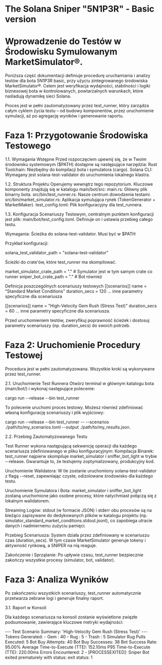 
# The Solana Sniper "5N1P3R" - Basic version


# Wprowadzenie do Testów w Środowisku Symulowanym MarketSimulator®.


Poniższa część dokumentacji definiuje procedurę uruchamiania i analizy testów dla bota 5N1P3R basic, przy użyciu zintegrowanego środowiska MarketSimulator®. Celem jest weryfikacja wydajności, stabilności i logiki biznesowej bota w kontrolowanych, powtarzalnych warunkach, które naśladują dynamikę sieci Solana.

Proces jest w pełni zautomatyzowany przez test_runner, który zarządza całym cyklem życia testu – od budowy komponentów, przez uruchomienie symulacji, aż po agregację wyników i generowanie raportu.


# Faza 1: Przygotowanie Środowiska Testowego

1.1. Wymagania Wstępne
Przed rozpoczęciem upewnij się, że w Twoim środowisku systemowym ($PATH) dostępne są następujące narzędzia:
Rust Toolchain: Niezbędny do kompilacji bota i symulatora (cargo).
Solana CLI: Wymagany jest solana-test-validator do uruchomienia lokalnego klastra.

1.2. Struktura Projektu
Operujemy wewnątrz tego repozytorium. Kluczowe komponenty znajdują się w katalogu main/bot/src:
main.rs: Główny plik binarny bota.
src/bin/test_runner.rs: Nasze centrum dowodzenia testami.
src/bin/market_simulator.rs: Aplikacja symulująca rynek (TokenGenerator + MarketMaker).
test_config.toml: Plik konfiguracyjny dla test_runnera.

1.3. Konfiguracja Scenariuszy
Testowym, centralnym punktem konfiguracji jest plik: main/bot/test_config.toml. Definiuje on i ustawia przebieg całego testu.

Wymagania:
Ścieżka do solana-test-validator. Musi być w $PATH

Przykład konfiguracji:

solana_test_validator_path = "solana-test-validator"

Ścieżki do crate'ów, które test_runner ma skompilować.

market_simulator_crate_path = "."  # Symulator jest w tym samym crate co runner
sniper_bot_crate_path = "."        # Bot również

Definicja poszczególnych scenariuszy testowych
[[scenarios]]
name = "Standard Market Conditions"
duration_secs = 120
 ... inne parametry specyficzne dla scenariusza

[[scenarios]]
name = "High-Velocity Gem Rush (Stress Test)"
duration_secs = 60
 ... inne parametry specyficzne dla scenariusza.

Przed uruchomieniem testów, zweryfikuj poprawność ścieżek i dostosuj parametry scenariuszy (np. duration_secs) do swoich potrzeb.


# Faza 2: Uruchomienie Procedury Testowej
Procedura jest w pełni zautomatyzowana. Wszystkie kroki są wykonywane przez test_runner.

2.1. Uruchomienie Test Runnera
Otwórz terminal w głównym katalogu bota (main/bot/) i wykonaj następujące polecenie:

cargo run --release --bin test_runner

To polecenie uruchomi proces testowy. Możesz również zdefiniować własną konfigurację scenariuszy i plik wyjściowy:

cargo run --release --bin test_runner -- --scenarios ./path/to/my_scenarios.toml --output ./path/to/my_results.json.


2.2. Przebieg Zautomatyzowanego Testu

Test Runner wykona następującą sekwencję operacji dla każdego scenariusza zdefiniowanego w pliku konfiguracyjnym:
Kompilacja Binarek: test_runner najpierw skompiluje market_simulator i sniffer_bot_light w trybie --release. Gwarantuje to, że testujemy zoptymalizowany, produkcyjny kod.

Uruchomienie Walidatora: W tle zostanie uruchomiony solana-test-validator z flagą --reset, zapewniając czyste, odizolowane środowisko dla każdego testu.

Uruchomienie Symulatora i Bota: market_simulator i sniffer_bot_light zostaną uruchomione jako osobne procesy, które natychmiast połączą się z lokalnym walidatorem.

Streaming Logów: stdout (w formacie JSON) i stderr obu procesów są na bieżąco zapisywane do dedykowanych plików w katalogu projektu (np. simulator_standard_market_conditions.stdout.jsonl), co zapobiega utracie danych i nadmiernemu zużyciu pamięci.

Przebieg Scenariusza: System działa przez zdefiniowany w scenariuszu czas (duration_secs). W tym czasie MarketSimulator generuje tokeny i aktywność rynkową, a SNIPER na nią reaguje.

Zakończenie i Sprzątanie: Po upływie czasu, test_runner bezpiecznie zakończy wszystkie procesy (simulator, bot, validator).


# Faza 3: Analiza Wyników
Po zakończeniu wszystkich scenariuszy, test_runner automatycznie przetwarza zebrane logi i generuje finalny raport.

3.1. Raport w Konsoli

Dla każdego scenariusza na konsoli zostanie wyświetlone zwięzłe podsumowanie, zawierające kluczowe metryki wydajności:

--- Test Scenario Summary: 'High-Velocity Gem Rush (Stress Test)' ---
  Tokens Generated:
    - Gem     : 40
    - Rug     : 5
    - Trash   : 5
  Simulator Rug Pulls Executed: 5
  Bot Buy Attempts: 40
  Bot Buy Successes: 38
  Bot Success Rate: 95.00%
  Average Time-to-Execute (TTE): 152.10ms
  P95 Time-to-Execute (TTE): 220.00ms
  Errors Encountered: 2
    - [PROCESSEXITED]: Sniper Bot exited prematurely with status: exit status: 1
